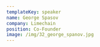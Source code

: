 ```yaml
---
templateKey: speaker
name: George Spasov
company: Limechain
position: Co-Founder
image: /img/32_george_spanov.jpg
---
```


